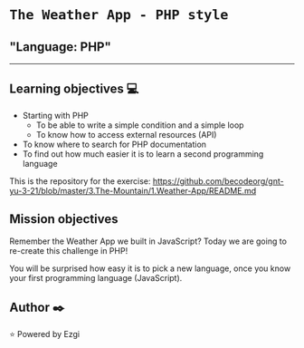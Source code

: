 
# `The Weather App - PHP style`

## "Language: PHP"

---

## Learning objectives :computer:

- Starting with PHP
  - To be able to write a simple condition and a simple loop
  - To know how to access external resources (API)
- To know where to search for PHP documentation
- To find out how much easier it is to learn a second programming language

This is the repository for the exercise: https://github.com/becodeorg/gnt-yu-3-21/blob/master/3.The-Mountain/1.Weather-App/README.md


## Mission objectives

Remember the Weather App we built in JavaScript? Today we are going to re-create this challenge in PHP!

You will be surprised how easy it is to pick a new language, once you know your first programming language (JavaScript).


## Author :black_nib:
:star: Powered by Ezgi

